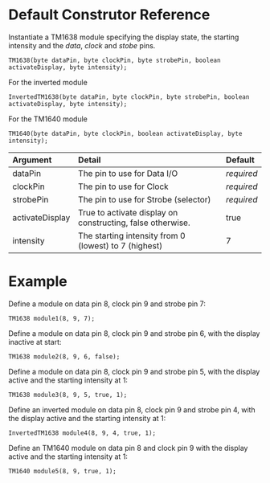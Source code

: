 # Default Construtor Reference #

Instantiate a TM1638 module specifying the display state, the starting intensity and the _data_, _clock_ and _stobe_ pins.

```
TM1638(byte dataPin, byte clockPin, byte strobePin, boolean activateDisplay, byte intensity);
```

For the inverted module

```
InvertedTM1638(byte dataPin, byte clockPin, byte strobePin, boolean activateDisplay, byte intensity);
```

For the TM1640 module

```
TM1640(byte dataPin, byte clockPin, boolean activateDisplay, byte intensity);
```

| Argument | Detail | Default |
|:---------|:-------|:--------|
| dataPin  | The pin to use for Data I/O | _required_ |
| clockPin  | The pin to use for Clock | _required_ |
| strobePin | The pin to use for Strobe (selector) | _required_ |
| activateDisplay | True to activate display on constructing, false otherwise. | true    |
| intensity | The starting intensity from 0 (lowest) to 7 (highest) | 7       |


# Example #

Define a module on data pin 8, clock pin 9 and strobe pin 7:
```
TM1638 module1(8, 9, 7);
```

Define a module on data pin 8, clock pin 9 and strobe pin 6, with the display inactive at start:
```
TM1638 module2(8, 9, 6, false);
```

Define a module on data pin 8, clock pin 9 and strobe pin 5, with the display active and the starting intensity at 1:
```
TM1638 module3(8, 9, 5, true, 1);
```

Define an inverted module on data pin 8, clock pin 9 and strobe pin 4, with the display active and the starting intensity at 1:
```
InvertedTM1638 module4(8, 9, 4, true, 1);
```

Define an TM1640 module on data pin 8 and clock pin 9 with the display active and the starting intensity at 1:
```
TM1640 module5(8, 9, true, 1);
```